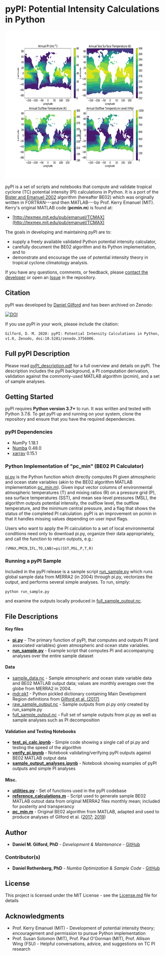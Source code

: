 # pyPI: Potential Intensity Calculations in Python
<p align="center">
<img src="./figures/readme_image.png" alt="" width="720" height="480">
</p>

pyPI is a set of scripts and notebooks that compute and validate tropical cyclone (TC) potential intensity (PI) calculations in Python.
It is a port of the [Bister and Emanuel 2002](https://agupubs.onlinelibrary.wiley.com/doi/full/10.1029/2001JD000776) algorithm (hereafter BE02) which was originally written in FORTRAN---and then MATLAB---by Prof. Kerry Emanuel (MIT).
Kerry's original MATLAB code (**pcmin.m**) is found at:

* [http://texmex.mit.edu/pub/emanuel/TCMAX](http://texmex.mit.edu/pub/emanuel/TCMAX)

The goals in developing and maintaining pyPI are to:
* supply a freely available validated Python potential intensity calculator,
* carefully document the BE02 algorithm and its Python implementation, and to
* demonstrate and encourage the use of potential intensity theory in tropical cyclone climatology analysis.

If you have any questions, comments, or feedback, please [contact the developer](mailto:daniel.gilford@rutgers.edu) or open an [Issue](https://github.com/dgilford/pyPI/issues) in the repository.

## Citation
pyPI was developed by [Daniel Gilford](https://github.com/dgilford) and has been archived on Zenodo:

[![DOI](https://zenodo.org/badge/247725622.svg)](https://zenodo.org/badge/latestdoi/247725622)

If you use pyPI in your work, please include the citation:
```
Gilford, D. M. 2020: pyPI: Potential Intensity Calculations in Python, v1.0, Zenodo, doi:10.5281/zenodo.3756006.
```

## Full pyPI Description

Please read [pyPI_description.pdf](pyPI_description.pdf) for a full overview and details on pyPI.
The description includes the pyPI background, a PI computation derivation, validation against the commonly-used MATLAB algorithm (pcmin), and a set of sample analyses.

## Getting Started

pyPI requires **Python version 3.7+** to run. It was written and tested with Python 3.7.6.
To get pyPI up and running on your system, clone the repository and ensure that you have the required dependencies.

### pyPI Dependencies

* NumPy 1.18.1
* [Numba](http://numba.pydata.org/) 0.48.0
* [xarray](http://xarray.pydata.org/) 0.15.1

### Python Implementation of "pc_min" (BE02 PI Calculator)

[pi.py](pi.py) is the Python function which directly computes PI given atmospheric and ocean state variables (akin to the BE02 algorithm MATLAB implementation [pc_min.m](pc_min.m)). Given input vector columns of environmental atmospheric temperatures (T) and mixing ratios (R) on a pressure grid (P), sea surface temperatures (SST), and mean sea-level pressures (MSL), the algorithm outputs potential intensity, the outflow level, the outflow temperature, and the minimum central pressure, and a flag that shows the status of the completed PI calculation. pyPI is an improvement on pcmin in that it handles missing values depending on user input flags.

Users who want to apply the PI calculation to a set of local environmental conditions need only to download pi.py, organize their data appropriately, and call the function to return outputs, e.g.:
```
(VMAX,PMIN,IFL,TO,LNB)=pi(SST,MSL,P,T,R)
```

### Running a pyPI Sample

Included in the pyPI release is a sample script [run_sample.py](run_sample.py) which runs global sample data from MERRA2 (in 2004) through pi.py, vectorizes the output, and performs several simple analyses. To run, simply:
```
python run_sample.py
```
and examine the outputs locally produced in [full_sample_output.nc](./data/full_sample_output.nc).

## File Descriptions

#### Key files
* **[pi.py](pi.py)** - The primary function of pyPI, that computes and outputs PI (and associated variables) given atmospheric and ocean state variables.
* **[run_sample.py](run_sample.py)** - Example script that computes PI and accompanying analyses over the entire sample dataset

#### Data
* [sample_data.nc](./data/sample_data.nc) - Sample atmospheric and ocean state variable data and BE02 MATLAB output data; values are monthly averages over the globe from MERRA2 in 2004.
* [mdr.pk1](./data/mdr.pk1) - Python pickled dictionary containing Main Development Region definitions from [Gilford et al. (2017)](https://journals.ametsoc.org/doi/abs/10.1175/JCLI-D-16-0827.1)
* [raw_sample_output.nc](./data/raw_sample_output.nc) - Sample outputs from pi.py *only* created by run_sample.py
* [full_sample_output.nc](./data/full_sample_output.nc) - Full set of sample outputs from pi.py as well as sample analyses such as PI decomposition

#### Validation and Testing Notebooks
* **[test_pi_calc.ipynb](./notebooks/test_pi_calc.ipynb)** - Simple code showing a single call of pi.py and testing the speed of the algorithm
* **[verify_pi.ipynb](./notebooks/verify_pi.ipynb)** - Notebook validating/verifying pyPI outputs against BE02 MATLAB output data
* **[sample_output_analyses.ipynb](./notebooks/sample_output_analyses.ipynb)** - Notebook showing examples of pyPI outputs and simple PI analyses

#### Misc.
* **[utilities.py](utilities.py)** - Set of functions used in the pyPI codebase
* **[reference_calculations.m](./matlab_scripts/reference_calculations.m)** - Script used to generate sample BE02 MATLAB outout data from original MERRA2 files monthly mean; included for posterity and transperancy
* **[pc_min.m](pc_min.m)** - Original BE02 algorithm from MATLAB, adapted and used to produce analyses of Gilford et al. ([2017](https://journals.ametsoc.org/doi/abs/10.1175/JCLI-D-16-0827.1); [2019](https://journals.ametsoc.org/doi/10.1175/MWR-D-19-0021.1))

## Author

* **Daniel M. Gilford, PhD** - *Development & Maintenance* - [GitHub](https://github.com/dgilford)

### Contributor(s)
* **Daniel Rothenberg, PhD** - *Numba Optimization & Sample Code* - [GitHub](https://github.com/darothen)

## License

This project is licensed under the MIT License - see the [License.md](License.md) file for details

## Acknowledgments

* Prof. Kerry Emanuel (MIT) - Development of potential intensity theory; encouragement and permission to pursue Python implementation
* Prof. Susan Solomon (MIT), Prof. Paul O'Gorman (MIT), Prof. Allison Wing (FSU) - Helpful conversations, advice, and suggestions on TC PI research
